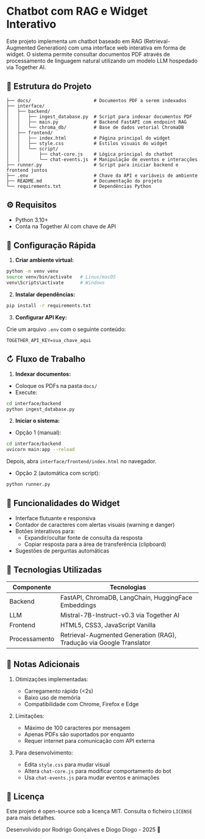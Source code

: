# Chatbot com RAG e Widget Interativo

Este projeto implementa um chatbot baseado em RAG (Retrieval-Augmented Generation) com uma interface web interativa em forma de widget. O sistema permite consultar documentos PDF através de processamento de linguagem natural utilizando um modelo LLM hospedado via Together AI.

## 📁 Estrutura do Projeto

```
├── docs/                       # Documentos PDF a serem indexados
├── interface/
│   ├── backend/
│   │   ├── ingest_database.py  # Script para indexar documentos PDF
│   │   ├── main.py             # Backend FastAPI com endpoint RAG
│   │   └── chroma_db/          # Base de dados vetorial ChromaDB
│   ├── frontend/
│   │   ├── index.html          # Página principal do widget
│   │   ├── style.css           # Estilos visuais do widget
│   │   └── script/
│   │       ├── chat-core.js    # Lógica principal do chatbot
│   │       └── chat-events.js  # Manipulação de eventos e interacções
├── runner.py                   # Script para iniciar backend e frontend juntos
├── .env                        # Chave da API e variáveis de ambiente
├── README.md                   # Documentação do projeto
└── requirements.txt            # Dependências Python
```

## ⚙️ Requisitos

- Python 3.10+
- Conta na Together AI com chave de API

## 🚀 Configuração Rápida

1. **Criar ambiente virtual:**

```bash
python -m venv venv
source venv/bin/activate   # Linux/macOS
venv\Scripts\activate      # Windows
```

2. **Instalar dependências:**

```bash
pip install -r requirements.txt
```

3. **Configurar API Key:**

Crie um arquivo `.env` com o seguinte conteúdo:

```
TOGETHER_API_KEY=sua_chave_aqui
```

## ↻ Fluxo de Trabalho

1. **Indexar documentos:**

- Coloque os PDFs na pasta `docs/`
- Execute:

```bash
cd interface/backend
python ingest_database.py
```

2. **Iniciar o sistema:**

- Opção 1 (manual):

```bash
cd interface/backend
uvicorn main:app --reload
```

Depois, abra `interface/frontend/index.html` no navegador.

- Opção 2 (automática com script):

```bash
python runner.py
```

## 🌟 Funcionalidades do Widget

- Interface flutuante e responsiva
- Contador de caracteres com alertas visuais (warning e danger)
- Botões interativos para:
  - Expandir/ocultar fonte de consulta da resposta
  - Copiar resposta para a área de transferência (clipboard)
- Sugestões de perguntas automáticas



## 🧠 Tecnologias Utilizadas

| Componente    | Tecnologias                                                          |
| ------------- | -------------------------------------------------------------------- |
| Backend       | FastAPI, ChromaDB, LangChain, HuggingFace Embeddings                 |
| LLM           | Mistral-7B-Instruct-v0.3 via Together AI                             |
| Frontend      | HTML5, CSS3, JavaScript Vanilla                                      |
| Processamento | Retrieval-Augmented Generation (RAG), Tradução via Google Translator |

## 📌 Notas Adicionais

1. Otimizações implementadas:

   - Carregamento rápido (<2s)
   - Baixo uso de memória
   - Compatibilidade com Chrome, Firefox e Edge

2. Limitações:

   - Máximo de 100 caracteres por mensagem
   - Apenas PDFs são suportados por enquanto
   - Requer internet para comunicação com API externa

3. Para desenvolvimento:

   - Edita `style.css` para mudar visual
   - Altera `chat-core.js` para modificar comportamento do bot
   - Usa `chat-events.js` para mudar eventos e animações

## 📄 Licença

Este projeto é open-source sob a licença MIT. Consulta o ficheiro `LICENSE` para mais detalhes.

Desenvolvido por Rodrigo Gonçalves e Diogo Diogo - 2025 😤

